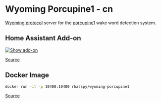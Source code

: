 # Wyoming Porcupine1 - cn

[Wyoming protocol](https://github.com/rhasspy/wyoming) server for the [porcupine1](https://github.com/Picovoice/porcupine) wake word detection system.


## Home Assistant Add-on

[![Show add-on](https://my.home-assistant.io/badges/supervisor_addon.svg)](https://my.home-assistant.io/redirect/supervisor_addon/?addon=47701997_porcupine1&repository_url=https%3A%2F%2Fgithub.com%2Frhasspy%2Fhassio-addons)

[Source](https://github.com/rhasspy/hassio-addons/tree/master/porcupine1)

## Docker Image

``` sh
docker run -it -p 10400:10400 rhasspy/wyoming-porcupine1
```

[Source](https://github.com/rhasspy/wyoming-addons/tree/master/porcupine1)
